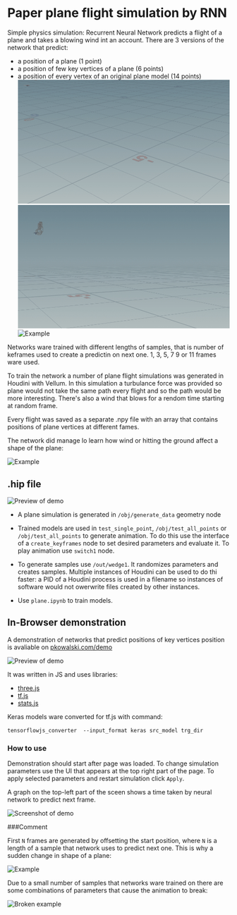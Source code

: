 # Paper plane flight simulation by RNN
Simple physics simulation: Recurrent Neural Network predicts a flight of a plane and takes a blowing wind int an account.
There are 3 versions of the network that predict:
* a position of a plane (1 point)
* a position of few key vertices of a plane (6 points)
* a position of every vertex of an original plane model (14 points)
![Example](img/3.gif)
![Example](img/2.gif)
![Example](img/1.gif)

Networks ware trained with different lengths of samples, that is number of keframes used to create a predictin on next one. 1, 3, 5, 7 9 or 11 frames ware used.

To train the network a number of plane flight simulations was generated in Houdini with Vellum. In this simulation a turbulance force was provided so plane would not take the same path every flight and so the path would be more interesting. There's also a wind that blows for a rendom time starting at random frame. 

Every flight was saved as a separate .npy file with an array that contains positions of plane vertices at different fames. 

The network did manage lo learn how wind or hitting the ground affect a shape of the plane:

![Example](/img/prev_wings.gif)

## .hip file
![Preview of demo](/img/hip.gif)

* A plane simulation is generated in `/obj/generate_data` geometry node

* Trained models are used in `test_single_point`, `/obj/test_all_points` or `/obj/test_all_points` to generate animation. To do this use the interface of a `create_keyframes` node to set desired parameters and evaluate it. To play animation use `switch1` node.

* To generate samples use `/out/wedge1`. It randomizes parameters and creates samples. Multiple instances of Houdini can be used to do thi faster: a PID of a Houdini process is used in a filename so instances of software would not owerwrite files created by other instances.

* Use `plane.ipynb` to train models.

## In-Browser demonstration
A demonstration of networks that predict positions of key vertices position is avaliable on [pkowalski.com/demo](www.pkowalski.com/demo)

![Preview of demo](/img/prev.gif)

It was written in JS and uses libraries:
* [three.js](https://threejs.org/)
* [tf.js](https://www.tensorflow.org/js)
* [stats.js](https://github.com/mrdoob/stats.js/)

Keras models ware converted for tf.js with command:
```
tensorflowjs_converter  --input_format keras src_model trg_dir
```

### How to use
Demonstration should start after page was loaded. To change simulation parameters use the UI that appears at the top right part of the page. To apply selected parameters and restart simulation click `Apply`. 

A graph on the top-left part of the sceen shows a time taken by neural network to predict next frame.

![Screenshot of demo](/img/demo.png)

###Comment

First `N` frames are generated by offsetting the start position, where `N` is a length of a sample that network uses to predict next one. This is why a sudden change in shape of a plane:

![Example](/img/first_frames.gif)

Due to a small number of samples that networks ware trained on there are some combinations of parameters that cause the animation to break:

![Broken example](/img/prev_broken.gif)
